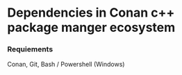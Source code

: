 # Dependencies in Conan c++ package manger ecosystem

### Requiements
Conan, Git, Bash / Powershell (Windows)

